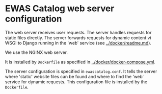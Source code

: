 # EWAS Catalog web server configuration

The web server receives user requests.
The server handles requests for static files directly. 
The server forwards requests for dynamic content 
vi WSGI to Django running in the 'web' service (see [../docker/readme.md](../docker/readme.md)).

We use the NGINX web server.

It is installed by `Dockerfile` as specified
in [../docker/docker-compose.yml](../docker/docker-compose.yml). 

The server configuration is specified in `ewascatalog.conf`.
It tells the server where 'static' website files can be found
and where to find the 'web' service for dynamic requests.
This configuration file is installed by the `Dockerfile`. 
